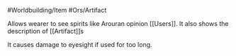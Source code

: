 #Worldbuilding/Item #Ors/Artifact 

Allows wearer to see spirits like Arouran opinion [[Users]]. It also shows the description of [[Artifact]]s

It causes damage to eyesight if used for too long. 